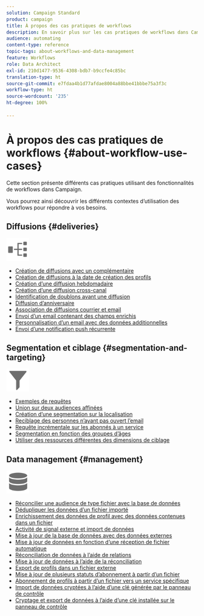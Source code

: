 ```yaml
---
solution: Campaign Standard
product: campaign
title: À propos des cas pratiques de workflows
description: En savoir plus sur les cas pratiques de workflows dans Campaign Standard.
audience: automating
content-type: reference
topic-tags: about-workflows-and-data-management
feature: Workflows
role: Data Architect
exl-id: 210d1477-9536-4308-bdb7-b9ccfe4c85bc
translation-type: ht
source-git-commit: e7fdaa4b1d77afdae8004a88bbe41bbbe75a3f3c
workflow-type: ht
source-wordcount: '235'
ht-degree: 100%

---
```


# À propos des cas pratiques de workflows {#about-workflow-use-cases}

Cette section présente différents cas pratiques utilisant des fonctionnalités de workflows dans Campaign.

Vous pourrez ainsi découvrir les différents contextes d’utilisation des workflows pour répondre à vos besoins.

## Diffusions {#deliveries}

<img src="assets/do-not-localize/icon_workflows.svg" width="60px">

* [Création de diffusions avec un complémentaire](../../automating/using/workflow-created-query-with-complement.md)
* [Création de diffusions à la date de création des profils](../../automating/using/workflow-creation-date-query.md)
* [Création d’une diffusion hebdomadaire](../../automating/using/workflow-weekly-offer.md)
* [Création d’une diffusion cross-canal](../../automating/using/workflow-cross-channel-delivery.md)
* [Identification de doublons avant une diffusion](../../automating/using/identifying-duplicated-before-delivery.md)
* [Diffusion d’anniversaire](../../automating/using/birthday-delivery.md)
* [Association de diffusions courrier et email](../../automating/using/coupling-email-direct-mail.md)
* [Envoi d’un email contenant des champs enrichis](../../automating/using/sending-email-enriched-fields.md)
* [Personnalisation d’un email avec des données additionnelles](../../automating/using/personalizing-email-with-additional-data.md)
* [Envoi d’une notification push récurrente](../../automating/using/recurring-push-notifications.md)

## Segmentation et ciblage {#segmentation-and-targeting}

<img src="assets/do-not-localize/icon_filter.svg" width="60px">

* [Exemples de requêtes ](../../automating/using/query-samples.md)
* [Union sur deux audiences affinées](../../automating/using/union-on-two-refined-audiences.md)
* [Création d’une segmentation sur la localisation](../../automating/using/workflow-segmentation-location.md)
* [Reciblage des personnes n’ayant pas ouvert l’email](../../automating/using/workflow-cross-channel-retargeting.md)
* [Requête incrémentale sur les abonnés à un service](../../automating/using/incremental-query-on-subscribers.md)
* [Segmentation en fonction des groupes d’âges](../../automating/using/segmentation-age-groups.md)
* [Utiliser des ressources différentes des dimensions de ciblage](../../automating/using/using-resources-different-from-targeting-dimensions.md)

## Data management {#management}

<img src="assets/do-not-localize/icon_manage.svg" width="60px">

* [Réconcilier une audience de type fichier avec la base de données](../../automating/using/reconcile-file-audience-with-database.md)
* [Dédupliquer les données d’un fichier importé](../../automating/using/deduplicating-data-imported-file.md)
* [Enrichissement des données de profil avec des données contenues dans un fichier](../../automating/using/enriching-profile-data-file.md)
* [Activité de signal externe et import de données](../../automating/using/external-signal-data-import.md)
* [Mise à jour de la base de données avec des données externes](../../automating/using/update-database-file.md)
* [Mise à jour de données en fonction d’une réception de fichier automatique](../../automating/using/update-data-automatic-download.md)
* [Réconciliation de données à l’aide de relations](../../automating/using/reconciliation-using-relations.md)
* [Mise à jour de données à l’aide de la réconciliation](../../automating/using/data-update-reconciliation.md)
* [Export de profils dans un fichier externe](../../automating/using/exporting-profiles-in-file.md)
* [Mise à jour de plusieurs statuts d’abonnement à partir d’un fichier](../../automating/using/updating-subscriptions-from-file.md)
* [Abonnement de profils à partir d’un fichier vers un service spécifique](../../automating/using/subscribing-profiles-from-file.md)
* [Import de données cryptées à l’aide d’une clé générée par le panneau de contrôle](../../automating/using/managing-encrypted-data.md#use-case-gpg-decrypt)
* [Cryptage et export de données à l’aide d’une clé installée sur le panneau de contrôle](../../automating/using/managing-encrypted-data.md#use-case-gpg-encrypt)
